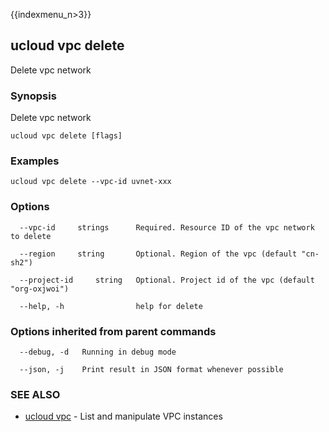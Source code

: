 {{indexmenu_n>3}}

## ucloud vpc delete

Delete vpc network

### Synopsis

Delete vpc network

```
ucloud vpc delete [flags]
```

### Examples

```
ucloud vpc delete --vpc-id uvnet-xxx
```

### Options

```
  --vpc-id     strings      Required. Resource ID of the vpc network to delete 

  --region     string       Optional. Region of the vpc (default "cn-sh2") 

  --project-id     string   Optional. Project id of the vpc (default "org-oxjwoi") 

  --help, -h                help for delete 

```

### Options inherited from parent commands

```
  --debug, -d   Running in debug mode 

  --json, -j    Print result in JSON format whenever possible 

```

### SEE ALSO

* [ucloud vpc](software/cli/cmd/ucloud/vpc)	 - List and manipulate VPC instances

